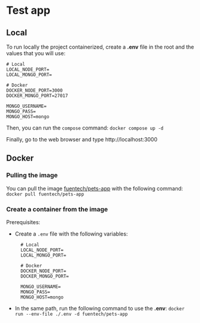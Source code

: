 # Test app
## Local
To run locally the project containerized, create a **.env** file in the root and the values that you will use:
```
# Local
LOCAL_NODE_PORT=
LOCAL_MONGO_PORT=

# Docker
DOCKER_NODE_PORT=3000
DOCKER_MONGO_PORT=27017

MONGO_USERNAME=
MONGO_PASS=
MONGO_HOST=mongo
```
Then, you can run the `compose` command: `docker compose up -d`

Finally, go to the web browser and type http://localhost:3000

## Docker
### Pulling the image
You can pull the image [fuentech/pets-app](https://hub.docker.com/r/fuentech/pets-app) with the following command: `docker pull fuentech/pets-app`

### Create a container from the image
Prerequisites:
- Create a `.env` file with the following variables:
  ```
    # Local
    LOCAL_NODE_PORT=
    LOCAL_MONGO_PORT=

    # Docker
    DOCKER_NODE_PORT=
    DOCKER_MONGO_PORT=
    
    MONGO_USERNAME=
    MONGO_PASS=
    MONGO_HOST=mongo
    ```
- In the same path, run the following command to use the **.env**: `docker run --env-file ./.env -d fuentech/pets-app`
